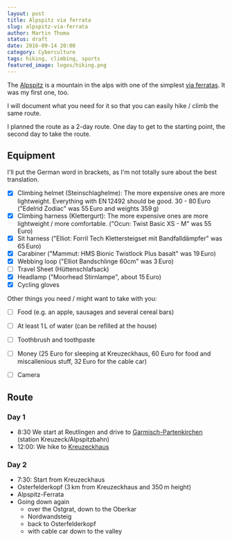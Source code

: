 ```yaml
---
layout: post
title: Alpspitz via ferrata
slug: alpspitz-via-ferrata
author: Martin Thoma
status: draft
date: 2016-09-14 20:00
category: Cyberculture
tags: hiking, climbing, sports
featured_image: logos/hiking.png
---
```

The [Alpspitz](https://de.wikipedia.org/wiki/Alpspitz) is a mountain in the alps
with one of the simplest [via ferratas](https://en.wikipedia.org/wiki/Via_ferrata).
It was my first one, too.

I will document what you need for it so that you can easily hike / climb the
same route.

I planned the route as a 2-day route. One day to get to the starting point,
the second day to take the route.


## Equipment

I'll put the German word in brackets, as I'm not totally sure about the best
translation.

- [x] Climbing helmet (Steinschlaghelme): The more expensive ones are more lightweight. Everything with EN&thinsp;12492 should be good. 30 - 80&thinsp;Euro ("Edelrid Zodiac" was 55&thinsp;Euro and weights 359&thinsp;g)
- [x] Climbing harness (Klettergurt): The more expensive ones are more
  lightweight / more comfortable. ("Ocun: Twist Basic XS - M" was 55&thinsp;Euro)
- [x] Sit harness ("Elliot: Forril Tech Klettersteigset mit Bandfalldämpfer" was 65&thinsp;Euro)
- [x] Carabiner ("Mammut: HMS Bionic Twistlock Plus basalt" was 19&thinsp;Euro)
- [x] Webbing loop ("Elliot Bandschlinge 60cm" was 3&thinsp;Euro)
- [ ] Travel Sheet (Hüttenschlafsack)
- [x] Headlamp ("Moorhead Stirnlampe", about 15&thinsp;Euro)
- [x] Cycling gloves

Other things you need / might want to take with you:

- [ ] Food (e.g. an apple, sausages and several cereal bars)
- [ ] At least 1&thinsp;L of water (can be refilled at the house)
- [ ] Toothbrush and toothpaste
- [ ] Money (25&nbsp;Euro for sleeping at Kreuzeckhaus, 60&nbsp;Euro for food and miscallenious stuff, 32&thinsp;Euro for the cable car)
- [ ] Camera


## Route

### Day 1

* 8:30 We start at Reutlingen and drive to [Garmisch-Partenkirchen](https://en.wikipedia.org/wiki/Garmisch-Partenkirchen) (station Kreuzeck/Alpspitzbahn)
* 12:00: We hike to [Kreuzeckhaus](http://www.kreuzeckhaus-gapa.de/schlafen/)

### Day 2

* 7:30: Start from Kreuzeckhaus
* Osterfelderkopf (3&thinsp;km from Kreuzeckhaus and 350&thinsp;m height)
* Alpspitz-Ferrata
* Going down again
    * over the Ostgrat, down to the Oberkar
    * Nordwandsteig
    * back to Osterfelderkopf
    * with cable car down to the valley
